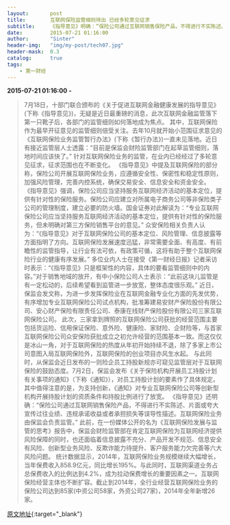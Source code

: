 ```yaml
---
layout:       post
title:        互联网保险监管细则待出 已经多轮意见征求
subtitle:     《指导意见》明确：“保险公司通过互联网销售保险产品，不得进行不实陈述、片面或夸大宣传过往业绩、违规承诺收益或者承担损失等误导性描述。互联网保险业务由保监会负责监管。”
date:         2015-07-21 01:16:00
author:       "Sinter"
header-img:   "img/my-post/tech07.jpg"
header-mask:  0.3
catalog:      true
tags:
    - 第一财经
---
```


**2015-07-21 01:16:00**  **-**

> 7月18日，十部门联合颁布的《关于促进互联网金融健康发展的指导意见》(下称《指导意见》)，无疑是近日最重磅的消息，此次互联网金融监管落下第一只靴子后，各部门的监管细则如何落地成为焦点。
其中，互联网保险作为最早开征意见的监管细则倍受关注。去年10月就开始小范围征求意见的《互联网保险业务监管暂行办法》(下称《暂行办法》)一直未见落地。近日有接近监管层人士透露：“目前是保监会财险监管部门在起草监管细则，落地时间应该快了。”
针对互联网保险业务的监管，在业内已经经过了多轮意见征求，征求范围也在不断变化。
《指导意见》中提及互联网保险的部分称，保险公司开展互联网保险业务，应遵循安全性、保密性和稳定性原则，加强风险管理，完善内控系统，确保交易安全、信息安全和资金安全。
《指导意见》强调，保险公司应当坚持服务互联网经济活动的基本定位，提供有针对性的保险服务。保险公司应建立对所属电子商务公司等非保险类子公司的管理制度，建立必要的防火墙。国金证券对此解读为：“专业互联网保险公司应当坚持服务互联网经济活动的基本定位，提供有针对性的保险服务，但未明确对第三方保险销售平台的意见。”
众安保险相关负责人认为：“《指导意见》对于互联网保险公司的基本定位、风险管理、信息披露等方面指明了方向。互联网保险发展速度迅猛，非常需要全面、有高度、有前瞻性的监管指导，让行业有法可依，有政策可循，这将有助于整个互联网保险行业的健康有序发展。”
多位业内人士在接受《第一财经日报》记者采访时表示：“《指导意见》只是框架性的内容，具体的要看监管细则中的内容。”对于销售地域的放开，有中小保险公司人士表示：“此前这块儿监管是有一定松动的，后续希望看到监管进一步放宽，整体态度很乐观。”
近日，保监会发文称，为进一步发挥保险业在互联网金融专业化方面的先发优势，有序增加专业互联网保险公司试点机构，批准筹建易安财产保险股份有限公司、安心财产保险有限责任公司、泰康在线财产保险股份有限公司三家互联网保险公司。
此次，三家拿到牌照的互联网保险公司获批的经营范围主要包括货运险、信用保证保险、意外险、健康险、家财险、企财险等，与首家互联网保险公司众安保险获批成立之初允许经营的范围基本一致。而这仅仅是冰山一角，对于互联网保险的热度从年初开始持续不退，除了多家上市公司意图入局互联网保险外，互联网保险的创业项目亦风生水起。
与此同时，从保监会近日发布的一则险企员工持股新规亦可窥见监管层对于互联网保险的鼓励态度。7月2日，保监会发布《关于保险机构开展员工持股计划有关事项的通知》（下称《通知》），对员工持股计划的要素作了具体规定。其中值得注意的是，为支持创新，《通知》对专业互联网保险公司等创新型机构开展持股计划的资质条件和持股比例进行了放宽。
《指导意见》还明确：“保险公司通过互联网销售保险产品，不得进行不实陈述、片面或夸大宣传过往业绩、违规承诺收益或者承担损失等误导性描述。互联网保险业务由保监会负责监管。”
此前，在一份媒体公开的名为《互联网保险发展与监管的思考》报告中，保监会财险监管部在肯定互联网保险为互联网经济提供风险保障的同时，也还面临着信息披露不充分、产品开发不规范、信息安全有风险、创新型业务风险、反欺诈能力待提升、客户服务能力欠完善等六大风险问题。
统计数据显示，2014年，互联网保险业务规模继续大幅增长，当年保费收入858.9亿元，同比增长195%。与此同时，互联网渠道业务占总保费收入的比例达到4.2%，成为拉动保费增长的重要因素之一。互联网保险经营主体也不断扩容。截止到2014年，全行业经营互联网保险业务的保险公司达到85家(中资公司58家，外资公司27家)，2014年全年新增26家。


[原文地址](http://www.yicai.com/news/4647585.html){:target="_blank"}


